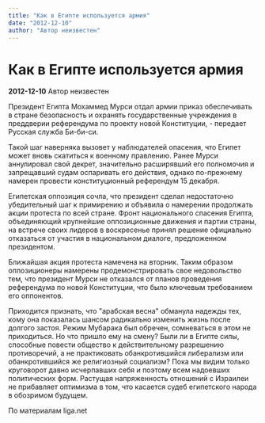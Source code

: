 ```yaml
---
title: "Как в Египте используется армия"
date: "2012-12-10"
author: "Автор неизвестен"
---
```


# Как в Египте используется армия

**2012-12-10** Автор неизвестен

Президент Египта Мохаммед Мурси отдал армии приказ обеспечивать в стране безопасность и охранять государственные учреждения в преддверии референдума по проекту новой Конституции, - передает Русская служба Би-би-си.

Такой шаг наверняка вызовет у наблюдателей опасения, что Египет может вновь скатиться к военному правлению. Ранее Мурси аннулировал свой декрет, значительно расширявший его полномочия и запрещавший судам оспаривать его действия, однако по-прежнему намерен провести конституционный референдум 15 декабря.

Египетская оппозиция сочла, что президент сделал недостаточно убедительный шаг к примирению и объявила о намерении продолжать акции протеста по всей стране. Фронт национального спасения Египта, объединяющий крупнейшие оппозиционные движения и партии страны, на встрече своих лидеров в воскресенье принял решение официально отказаться от участия в национальном диалоге, предложенном президентом.

Ближайшая акция протеста намечена на вторник. Таким образом оппозиционеры намерены продемонстрировать свое недовольство тем, что президент Мурси не отказался от планов проведения референдума по новой Конституции, что было ключевым требованием его оппонентов.

Приходится признать, что "арабская весна" обманула надежды тех, кому она показалась шансом радикально изменить жизнь после долгого застоя. Режим Мубарака был обречен, сомневаться в этом не приходиться. Но что пришло ему на смену? Были ли в Египте силы, способные повести общество к действительному разрешению противоречий, а не практиковать обанкротившийся либерализм или обанкротившийся же религиозный социализм? Пока мы видим только круговорот давно исчерпавших себя и поэтому всем надоевших политических форм. Растущая напряженность отношений с Израилеи не прибавляет оптимизма в том, что касается судеб египетского народа в обозримом будущем.

По материалам liga.net